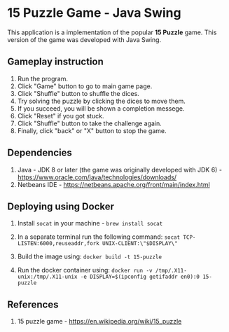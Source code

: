 # 15 Puzzle Game - Java Swing

This application is a implementation of the popular **15 Puzzle** game. This version of the game was developed with Java Swing.

## Gameplay instruction

1. Run the program.
2. Click "Game" button to go to main game page.
3. Click "Shuffle" button to shuffle the dices.
4. Try solving the puzzle by clicking the dices to move them.
5. If you succeed, you will be shown a completion messege.
6. Click "Reset" if you got stuck.
7. Click "Shuffle" button to take the challenge again.
8. Finally, click "back" or "X" button to stop the game.


## Dependencies

1. Java - JDK 8 or later (the game was originally developed with JDK 6) - https://www.oracle.com/java/technologies/downloads/
2. Netbeans IDE - https://netbeans.apache.org/front/main/index.html


## Deploying using Docker

1. Install `socat` in your machine - `brew install socat`

2. In a separate terminal run the following command: `socat TCP-LISTEN:6000,reuseaddr,fork UNIX-CLIENT:\"$DISPLAY\"`

3. Build the image using: `docker build -t 15-puzzle`

4. Run the docker container using: `docker run -v /tmp/.X11-unix:/tmp/.X11-unix -e DISPLAY=$(ipconfig getifaddr en0):0 15-puzzle`

## References
1. 15 puzzle game - https://en.wikipedia.org/wiki/15_puzzle